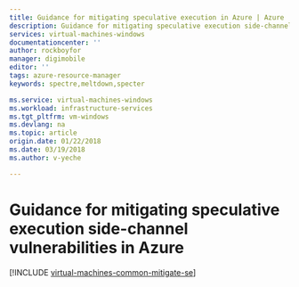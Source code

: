 ```yaml
---
title: Guidance for mitigating speculative execution in Azure | Azure
description: Guidance for mitigating speculative execution side-channel vulnerabilities in Azure.
services: virtual-machines-windows
documentationcenter: ''
author: rockboyfor
manager: digimobile
editor: ''
tags: azure-resource-manager
keywords: spectre,meltdown,specter

ms.service: virtual-machines-windows
ms.workload: infrastructure-services
ms.tgt_pltfrm: vm-windows
ms.devlang: na
ms.topic: article
origin.date: 01/22/2018
ms.date: 03/19/2018
ms.author: v-yeche

---
```


# Guidance for mitigating speculative execution side-channel vulnerabilities in Azure

[!INCLUDE [virtual-machines-common-mitigate-se](../../../includes/virtual-machines-common-mitigate-se.md)]
<!-- Update_Description: update meta properties -->